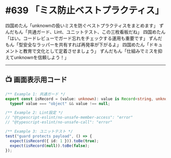 # #639 「ミス防止ベストプラクティス」

四国めたん「unknownの扱いミスを防ぐベストプラクティスをまとめます」
ずんだもん「共通ガード、Lint、ユニットテスト、この三枚看板だね」
四国めたん「はい。コードレビューでガード忘れをチェックする運用も重要です」
ずんだもん「型安全なラッパーを共有すれば再発率が下がるよ」
四国めたん「ドキュメントと教育で文化として定着させましょう」
ずんだもん「仕組みでミスを抑えてunknownを信頼しよう！」

---

## 📺 画面表示用コード

```typescript
/** Example 1: 共通ガード */
export const isRecord = (value: unknown): value is Record<string, unknown> =>
  typeof value === "object" && value !== null;

/** Example 2: Lint設定 */
// "@typescript-eslint/no-unsafe-member-access": "error"
// "@typescript-eslint/no-unsafe-call": "error"

/** Example 3: ユニットテスト */
test("guard protects payload", () => {
  expect(isRecord({ id: 1 })).toBe(true);
  expect(isRecord(null)).toBe(false);
});
```
